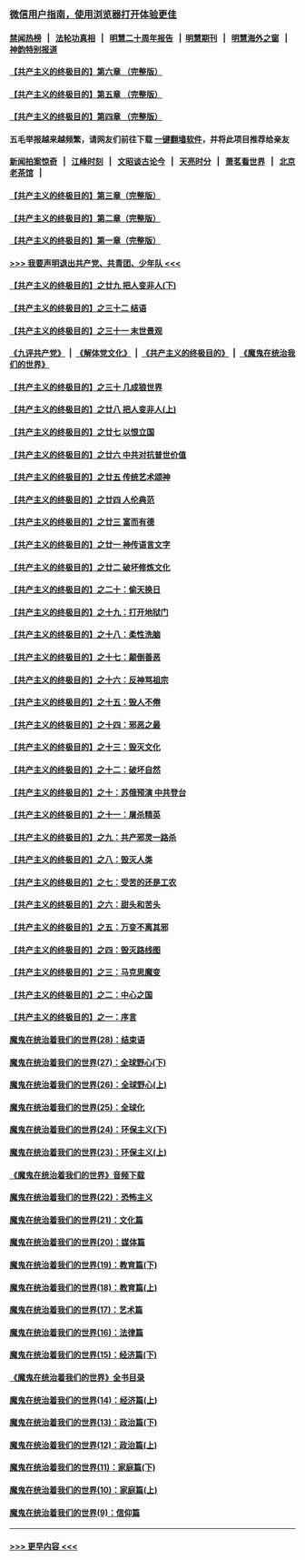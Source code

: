 ### [微信用户指南，使用浏览器打开体验更佳](https://github.com/gfw-breaker/banned-news1/blob/master/indexes/wechat-guide.md?t=0)
#### [禁闻热榜](热点新闻.md?t=0)  &nbsp;&nbsp;|&nbsp;&nbsp; [法轮功真相](https://github.com/gfw-breaker/truth/blob/master/README.md?t=0) &nbsp;&nbsp;|&nbsp;&nbsp; [明慧二十周年报告](https://github.com/gfw-breaker/mh-reports/blob/master/README.md?t=0) &nbsp;&nbsp;|&nbsp;&nbsp;[明慧期刊](https://github.com/gfw-breaker/mh-qikan) &nbsp;&nbsp;|&nbsp;&nbsp; [明慧海外之窗](https://github.com/gfw-breaker/mh-news/blob/master/README.md?t=0) &nbsp;&nbsp;|&nbsp;&nbsp; [神韵特别报道](https://github.com/gfw-breaker/mh-news/blob/master/shenyun.md?t=0)
#### [【共产主义的终极目的】第六章 （完整版）](../pages/nsc422/n11428913.md?t=02082244) 
#### [【共产主义的终极目的】第五章 （完整版）](../pages/nsc422/n11428912.md?t=02082244) 
#### [【共产主义的终极目的】第四章 （完整版）](../pages/nsc422/n11428907.md?t=02082244) 
#### 五毛举报越来越频繁，请网友们前往下载 [一键翻墙软件](https://github.com/gfw-breaker/ssr-accounts)，并将此项目推荐给亲友
#### [新闻拍案惊奇](https://github.com/gfw-breaker/banned-news1/blob/master/pages/link4.md) &nbsp;&nbsp;|&nbsp;&nbsp; [江峰时刻](https://github.com/gfw-breaker/banned-news1/blob/master/pages/link4.md) &nbsp;&nbsp;|&nbsp;&nbsp; [文昭谈古论今](https://github.com/gfw-breaker/banned-news1/blob/master/pages/link4.md) &nbsp;&nbsp;|&nbsp;&nbsp; [天亮时分](https://github.com/gfw-breaker/banned-news1/blob/master/pages/link4.md) &nbsp;&nbsp;|&nbsp;&nbsp; [萧茗看世界](https://github.com/gfw-breaker/banned-news1/blob/master/pages/link4.md) &nbsp;&nbsp;|&nbsp;&nbsp; [北京老茶馆](https://github.com/gfw-breaker/banned-news1/blob/master/pages/link4.md) &nbsp;&nbsp;|&nbsp;&nbsp; 
#### [【共产主义的终极目的】第三章（完整版）](../pages/nsc422/n11428848.md?t=02082244) 
#### [【共产主义的终极目的】第二章（完整版）](../pages/nsc422/n11428831.md?t=02082244) 
#### [【共产主义的终极目的】第一章（完整版）](../pages/nsc422/n11417651.md?t=02082244) 
#### [>>> 我要声明退出共产党、共青团、少年队 <<<](https://github.com/begood0513/goodnews/blob/master/quit/letter.md) 
#### [【共产主义的终极目的】之廿九 把人变非人(下)](../pages/nsc422/n11344140.md?t=02082244) 
#### [【共产主义的终极目的】之三十二 结语](../pages/nsc422/n11360535.md?t=02082244) 
#### [【共产主义的终极目的】之三十一 末世景观](../pages/nsc422/n11351129.md?t=02082244) 
#### [《九评共产党》](https://github.com/begood0513/9ping.md/blob/master/README.md) &nbsp;|&nbsp; [《解体党文化》](../../../../jtdwh.md/blob/master/README.md)  &nbsp;|&nbsp; [《共产主义的终极目的》](../../../../gczydzjmd.md/blob/master/README.md) &nbsp;|&nbsp; [《魔鬼在统治我们的世界》](../../../../mgztzwmdsj.md/blob/master/README.md) 
#### [【共产主义的终极目的】之三十 几成狼世界](../pages/nsc422/n11348280.md?t=02082244) 
#### [【共产主义的终极目的】之廿八 把人变非人(上)](../pages/nsc422/n11340492.md?t=02082244) 
#### [【共产主义的终极目的】之廿七 以恨立国](../pages/nsc422/n11336944.md?t=02082244) 
#### [【共产主义的终极目的】之廿六 中共对抗普世价值](../pages/nsc422/n11324785.md?t=02082244) 
#### [【共产主义的终极目的】之廿五 传统艺术颂神](../pages/nsc422/n11296396.md?t=02082244) 
#### [【共产主义的终极目的】之廿四 人伦典范](../pages/nsc422/n11296397.md?t=02082244) 
#### [【共产主义的终极目的】之廿三 富而有德](../pages/nsc422/n11283598.md?t=02082244) 
#### [【共产主义的终极目的】之廿一 神传语言文字](../pages/nsc422/n11263265.md?t=02082244) 
#### [【共产主义的终极目的】之廿二 破坏修炼文化](../pages/nsc422/n11245728.md?t=02082244) 
#### [【共产主义的终极目的】之二十：偷天换日](../pages/nsc422/n11238846.md?t=02082244) 
#### [【共产主义的终极目的】之十九：打开地狱门](../pages/nsc422/n11206376.md?t=02082244) 
#### [【共产主义的终极目的】之十八：柔性洗脑](../pages/nsc422/n11199994.md?t=02082244) 
#### [【共产主义的终极目的】之十七：颠倒善恶](../pages/nsc422/n11179782.md?t=02082244) 
#### [【共产主义的终极目的】之十六：反神骂祖宗](../pages/nsc422/n11166798.md?t=02082244) 
#### [【共产主义的终极目的】之十五：毁人不倦](../pages/nsc422/n11166792.md?t=02082244) 
#### [【共产主义的终极目的】之十四：邪恶之最](../pages/nsc422/n11150249.md?t=02082244) 
#### [【共产主义的终极目的】之十三：毁灭文化](../pages/nsc422/n11135227.md?t=02082244) 
#### [【共产主义的终极目的】之十二：破坏自然](../pages/nsc422/n11135214.md?t=02082244) 
#### [【共产主义的终极目的】之十：苏俄预演 中共登台](../pages/nsc422/n11118424.md?t=02082244) 
#### [【共产主义的终极目的】之十一：屠杀精英](../pages/nsc422/n11118442.md?t=02082244) 
#### [【共产主义的终极目的】之九：共产邪灵一路杀](../pages/nsc422/n11114139.md?t=02082244) 
#### [【共产主义的终极目的】之八：毁灭人类](../pages/nsc422/n11108503.md?t=02082244) 
#### [【共产主义的终极目的】之七：受苦的还是工农](../pages/nsc422/n11101809.md?t=02082244) 
#### [【共产主义的终极目的】之六：甜头和苦头](../pages/nsc422/n11096971.md?t=02082244) 
#### [【共产主义的终极目的】之五：万变不离其邪](../pages/nsc422/n11091285.md?t=02082244) 
#### [【共产主义的终极目的】之四：毁灭路线图](../pages/nsc422/n11086284.md?t=02082244) 
#### [【共产主义的终极目的】之三：马克思魔变](../pages/nsc422/n11061941.md?t=02082244) 
#### [【共产主义的终极目的】之二：中心之国](../pages/nsc422/n11047728.md?t=02082244) 
#### [【共产主义的终极目的】之一：序言](../pages/nsc422/n11086077.md?t=02082244) 
#### [魔鬼在统治着我们的世界(28)：结束语](../pages/nsc422/n10936246.md?t=02082244) 
#### [魔鬼在统治着我们的世界(27)：全球野心(下)](../pages/nsc422/n10928319.md?t=02082244) 
#### [魔鬼在统治着我们的世界(26)：全球野心(上)](../pages/nsc422/n10900318.md?t=02082244) 
#### [魔鬼在统治着我们的世界(25)：全球化](../pages/nsc422/n10788205.md?t=02082244) 
#### [魔鬼在统治着我们的世界(24)：环保主义(下)](../pages/nsc422/n10695307.md?t=02082244) 
#### [魔鬼在统治着我们的世界(23)：环保主义(上)](../pages/nsc422/n10688613.md?t=02082244) 
#### [《魔鬼在统治着我们的世界》音频下载](../pages/nsc422/n10635553.md?t=02082244) 
#### [魔鬼在统治着我们的世界(22)：恐怖主义](../pages/nsc422/n10614727.md?t=02082244) 
#### [魔鬼在统治着我们的世界(21)：文化篇](../pages/nsc422/n10597706.md?t=02082244) 
#### [魔鬼在统治着我们的世界(20)：媒体篇](../pages/nsc422/n10586579.md?t=02082244) 
#### [魔鬼在统治着我们的世界(19)：教育篇(下)](../pages/nsc422/n10564808.md?t=02082244) 
#### [魔鬼在统治着我们的世界(18)：教育篇(上)](../pages/nsc422/n10526970.md?t=02082244) 
#### [魔鬼在统治着我们的世界(17)：艺术篇](../pages/nsc422/n10499093.md?t=02082244) 
#### [魔鬼在统治着我们的世界(16)：法律篇](../pages/nsc422/n10485969.md?t=02082244) 
#### [魔鬼在统治着我们的世界(15)：经济篇(下)](../pages/nsc422/n10469975.md?t=02082244) 
#### [《魔鬼在统治着我们的世界》全书目录](../pages/nsc422/n10464261.md?t=02082244) 
#### [魔鬼在统治着我们的世界(14)：经济篇(上)](../pages/nsc422/n10457370.md?t=02082244) 
#### [魔鬼在统治着我们的世界(13)：政治篇(下)](../pages/nsc422/n10448270.md?t=02082244) 
#### [魔鬼在统治着我们的世界(12)：政治篇(上)](../pages/nsc422/n10444576.md?t=02082244) 
#### [魔鬼在统治着我们的世界(11)：家庭篇(下)](../pages/nsc422/n10440961.md?t=02082244) 
#### [魔鬼在统治着我们的世界(10)：家庭篇(上)](../pages/nsc422/n10435448.md?t=02082244) 
#### [魔鬼在统治着我们的世界(9)：信仰篇](../pages/nsc422/n10432159.md?t=02082244) 

----
#### [ >>> 更早内容 <<< ](../indexes/nsc422-earlier.md)
